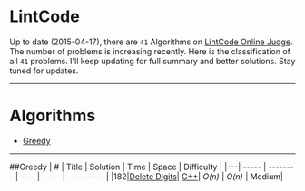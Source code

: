 LintCode
======== 

Up to date (2015-04-17), there are `41` Algorithms on [LintCode Online Judge](https://lintcode.com/).
The number of problems is increasing recently.
Here is the classification of all `41` problems.
I'll keep updating for full summary and better solutions. Stay tuned for updates.

--- 
Algorithms
====

* [Greedy](https://github.com/kamyu104/LintCode#greedy)

---

##Greedy
| # | Title | Solution | Time | Space | Difficulty |
|---| ----- | -------- | ---- | ----- | ---------- |
|182|[Delete Digits](http://lintcode.com/en/problem/delete-digits/)| [C++](https://github.com/kamyu104/LintCode/blob/master/C++/delete-digits.cpp)| _O(n)_ | _O(n)_ | Medium|

